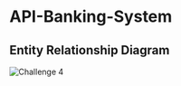 # API-Banking-System

## Entity Relationship Diagram

![Challenge 4](https://github.com/rasyadpras/API-Banking-System/assets/106673670/5f7e6a54-b764-4a2e-b210-a16515bc63cc)
